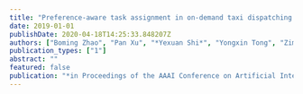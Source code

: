```yaml
---
title: "Preference-aware task assignment in on-demand taxi dispatching: An online stable matching approach"
date: 2019-01-01
publishDate: 2020-04-18T14:25:33.848207Z
authors: ["Boming Zhao", "Pan Xu", "*Yexuan Shi*", "Yongxin Tong", "Zimu Zhou", "Yuxiang Zeng"]
publication_types: ["1"]
abstract: ""
featured: false
publication: "*in Proceedings of the AAAI Conference on Artificial Intelligence*"
---
```



